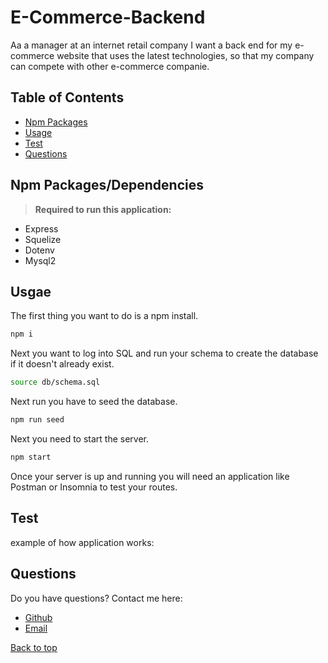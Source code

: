 # E-Commerce-Backend

Aa a manager at an internet retail company I want a back end for my e-commerce website that uses the latest technologies,
so that my company can compete with other e-commerce companie.

## Table of Contents
* [Npm Packages](#Npm-Packages)
* [Usage](#Usage)
* [Test](#Test)
* [Questions](#Questions)

## Npm Packages/Dependencies 
><b>Required to run this application:</b>
* Express 
* Squelize
* Dotenv
* Mysql2
 

## Usgae
The first thing you want to do is a npm install. 
```bash
npm i
```
Next you want to log into SQL and run your schema to create the database if it doesn't already exist.
```bash
source db/schema.sql
```
Next run you have to seed the database.
```bash
npm run seed 
```
Next you need to start the server.
```bash
npm start 
```

Once your server is up and running you will need an application like Postman or Insomnia to test your routes. 


## Test

example of how application works:</b>

 

## Questions
Do you have questions? Contact me here:
* [Github](https://github.com/jameleggleston)
* [Email](jamel.eggleston@gmail.com)



[Back to top](#E-Commerce-Backend)